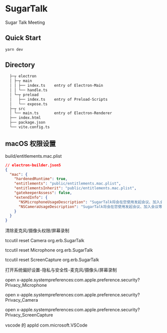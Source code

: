 # SugarTalk

Sugar Talk Meeting

## Quick Start

```sh
yarn dev
```

## Directory

```diff
  ├─┬ electron
  │ ├─┬ main
  │ │ ├── index.ts    entry of Electron-Main
  │ │ └── handle.ts
  │ └─┬ preload
  │   ├── index.ts    entry of Preload-Scripts
  │   └── expose.ts
  ├─┬ src
  │ └── main.ts       entry of Electron-Renderer
  ├── index.html
  ├── package.json
  └── vite.config.ts
```

## macOS 权限设置

build/entitlements.mac.plist

```json
// electron-builder.json5
{
  "mac": {
    "hardenedRuntime": true,
    "entitlements": "public/entitlements.mac.plist",
    "entitlementsInherit": "public/entitlements.mac.plist",
    "gatekeeperAssess": false,
    "extendInfo": {
      "NSMicrophoneUsageDescription": "SugarTalk将会在您使用发起会议、加入会议等功能时使用您的麦克风",
      "NSCameraUsageDescription": "SugarTalk将会在您使用发起会议、加入会议等功能时使用您的摄像头"
    }
  }
}
```

清除麦克风/摄像头权限/屏幕录制

tccutil reset Camera org.erb.SugarTalk

tccutil reset Microphone org.erb.SugarTalk

tccutil reset ScreenCapture org.erb.SugarTalk

打开系统偏好设置-隐私与安全性-麦克风/摄像头/屏幕录制

open x-apple.systempreferences:com.apple.preference.security\?Privacy_Microphone

open x-apple.systempreferences:com.apple.preference.security\?Privacy_Camera

open x-apple.systempreferences:com.apple.preference.security\?Privacy_ScreenCapture

vscode 的 appId com.microsoft.VSCode
